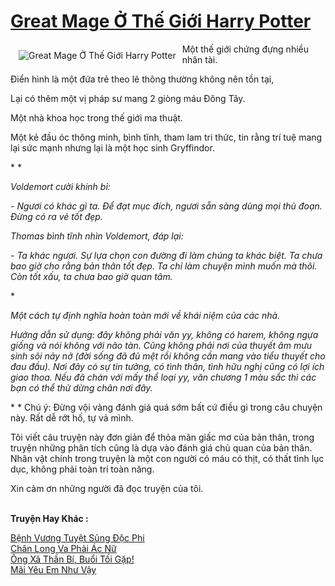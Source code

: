 <a href="https://utruyen.com/truyen/great-mage-o-the-gioi-harry-potter/19133/" title="Great Mage Ở Thế Giới Harry Potter"><h1>Great Mage Ở Thế Giới Harry Potter</h1></a><div style="display:table"><img align="right" style="float: left; padding: 10px;" src="https://utruyen.com/images/story/200x260/great-mage-o-the-gioi-harry-potter.jpg" alt="Great Mage Ở Thế Giới Harry Potter">Một thế giới chứng đựng nhiều nhân tài.<p></p>Điển hình là một đứa trẻ theo lẽ thông thường không nên tồn tại,<p></p>Lại có thêm một vị pháp sư mang 2 giòng máu Đông Tây.<p></p>Một nhà khoa học trong thế giới ma thuật.<p></p>Một kẻ đầu óc thông minh, bình tĩnh, tham lam tri thức, tin rằng trí tuệ mang lại sức mạnh nhưng lại là một học sinh Gryffindor.<p></p>* * *<p></p>Voldemort cười khinh bỉ:<p></p>- Ngươi có khác gì ta. Để đạt mục đích, ngươi sẵn sàng dùng mọi thủ đoạn. Đừng có ra vẻ tốt đẹp.<p></p>Thomas bình tĩnh nhìn Voldemort, đáp lại:<p></p>- Ta khác ngươi. Sự lựa chọn con đường đi làm chúng ta khác biệt. Ta chưa bao giờ cho rằng bản thân tốt đẹp. Ta chỉ làm chuyện mình muốn mà thôi. Còn tốt xấu, ta chưa bao giờ quan tâm.<p></p>* * *<p></p>Một cách tự định nghĩa hoàn toàn mới về khái niệm của các nhà.<p></p>Hướng dẫn sử dụng: đây không phải văn yy, không có harem, không ngựa giống và nói không với não tàn. Cũng không phải nơi của thuyết âm mưu sinh sôi nảy nở (đời sống đã đủ mệt rồi không cần mang vào tiểu thuyết cho đau đầu). Nơi đây có sự tin tưởng, có tình thân, tình hữu nghị cũng có lợi ích giao thoa. Nếu đã chán với mấy thể loại yy, văn chương 1 màu sắc thì các bạn có thể thử dừng chân nơi đây.<p></p>* * * Chú ý: Đừng vội vàng đánh giá quá sớm bất cứ điều gì trong câu chuyện này. Rất dễ rớt hố, tự vả mình.<p></p>Tôi viết câu truyện này đơn giản để thỏa mãn giấc mơ của bản thân, trong truyện những phân tích cũng là dựa vào đánh giá chủ quan của bản thân. Nhân vật chính trong truyện là một con người có máu có thịt, có thất tình lục dục, không phải toàn trí toàn năng.<p></p>Xin cảm ơn những người đã đọc truyện của tôi.</div><p><br><b>Truyện Hay Khác :</b></p><a href="https://utruyen.com/truyen/benh-vuong-tuyet-sung-doc-phi/17384/" alt="Bệnh Vương Tuyệt Sủng Độc Phi">Bệnh Vương Tuyệt Sủng Độc Phi</a><br/><a href="https://github.com/quanluxury/ngontinhhot/tree/master/truyenhay/19138/" alt="Chân Long Va Phải Ác Nữ">Chân Long Va Phải Ác Nữ</a><br/><a href="https://truyenngontinhay.wordpress.com/2019/10/03/ong-xa-than-bi-buoi-toi-gap/" alt="Ông Xã Thần Bí, Buổi Tối Gặp!">Ông Xã Thần Bí, Buổi Tối Gặp!</a><br/><a href="https://github.com/quanluxury/ngontinhhot/tree/master/truyenhay/17120/" alt="Mãi Yêu Em Như Vậy">Mãi Yêu Em Như Vậy</a><br/>